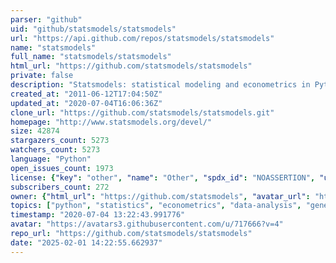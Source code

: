 ```yaml
---
parser: "github"
uid: "github/statsmodels/statsmodels"
url: "https://api.github.com/repos/statsmodels/statsmodels"
name: "statsmodels"
full_name: "statsmodels/statsmodels"
html_url: "https://github.com/statsmodels/statsmodels"
private: false
description: "Statsmodels: statistical modeling and econometrics in Python"
created_at: "2011-06-12T17:04:50Z"
updated_at: "2020-07-04T16:06:36Z"
clone_url: "https://github.com/statsmodels/statsmodels.git"
homepage: "http://www.statsmodels.org/devel/"
size: 42874
stargazers_count: 5273
watchers_count: 5273
language: "Python"
open_issues_count: 1973
license: {"key": "other", "name": "Other", "spdx_id": "NOASSERTION", "url": null, "node_id": "MDc6TGljZW5zZTA="}
subscribers_count: 272
owner: {"html_url": "https://github.com/statsmodels", "avatar_url": "https://avatars3.githubusercontent.com/u/717666?v=4", "login": "statsmodels", "type": "Organization"}
topics: ["python", "statistics", "econometrics", "data-analysis", "generalized-linear-models", "timeseries-analysis", "regression-models"]
timestamp: "2020-07-04 13:22:43.991776"
avatar: "https://avatars3.githubusercontent.com/u/717666?v=4"
repo_url: "https://github.com/statsmodels/statsmodels"
date: "2025-02-01 14:22:55.662937"
---
```


